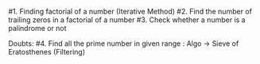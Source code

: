 #1. Finding factorial of a number (Iterative Method)
#2. Find the number of trailing zeros in a factorial of a number 
#3. Check whether a number is a palindrome or not


Doubts:
#4. Find all the prime number in given range  : Algo -> Sieve of Eratosthenes (Filtering)